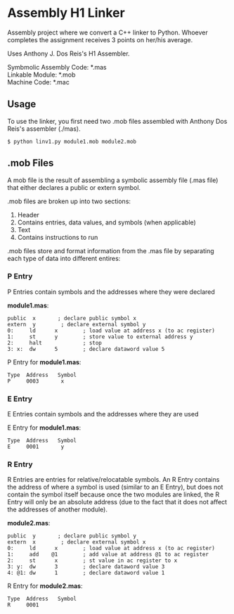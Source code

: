 # Assembly H1 Linker
Assembly project where we convert a C++ linker to Python.  Whoever completes the assignment receives 3 points on her/his average.

Uses Anthony J. Dos Reis's H1 Assembler.

Symbmolic Assembly Code: *.mas <br/>
Linkable Module: *.mob <br />
Machine Code: *.mac <br />

## Usage
To use the linker, you first need two .mob files assembled with Anthony Dos Reis's assembler (./mas).

```
$ python linv1.py module1.mob module2.mob
```

## .mob Files

A mob file is the result of assembling a symbolic assembly file (.mas file) that either declares a public or extern symbol.  

.mob files are broken up into two sections: 

1. Header
  1. Contains entries, data values, and symbols (when applicable)
2. Text
  1. Contains instructions to run

.mob files store and format information from the .mas file by separating each type of data into different entires:

### P Entry
P Entries contain symbols and the addresses where they were declared

**module1.mas**:
```
public  x  	    ; declare public symbol x               
extern  y        ; declare external symbol y             
0:     ld      x        ; load value at address x (to ac register)
1:     st      y        ; store value to external address y 
2:     halt             ; stop
3: x:  dw      5        ; declare dataword value 5
```
P Entry for **module1.mas**:
```
Type  Address   Symbol 
P     0003       x
```

### E Entry
E Entries contain symbols and the addresses where they are used

E Entry for **module1.mas**:
```
Type  Address   Symbol 
E     0001       y
```

### R Entry
R Entries are entries for relative/relocatable symbols.  An R Entry contains the address of where a symbol is used (similar to an E Entry), but does not contain the symbol itself because once the two modules are linked, the R Entry will only be an absolute address (due to the fact that it does not affect the addresses of another module).

**module2.mas**:
```
public  y  	    ; declare public symbol y               
extern  x        ; declare external symbol x             
0:     ld      x        ; load value at address x (to ac register)
1:     add    @1        ; add value at address @1 to ac register
2:     st      x        ; st value in ac register to x
3: y:  dw      3        ; declare dataword value 3
4: @1: dw      1        ; declare dataword value 1
```
R Entry for **module2.mas**:
```
Type  Address   Symbol 
R     0001       
```



